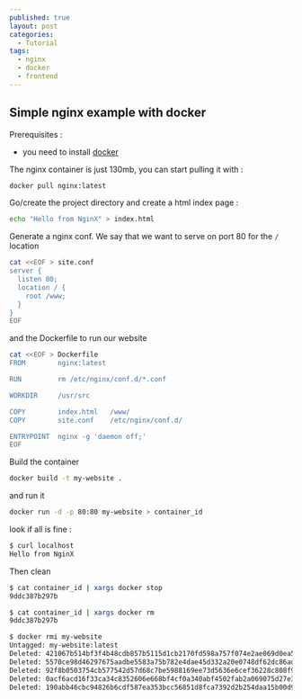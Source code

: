 ```yaml
---
published: true
layout: post
categories: 
  - Tutorial
tags: 
  - nginx
  - docker
  - frontend
---
```


## Simple nginx example with docker
Prerequisites :
- you need to install [docker](https://github.com/tdeheurles/docs/blob/master/docker)


The nginx container is just 130mb, you can start pulling it with :
```bash
docker pull nginx:latest
```

Go/create the project directory and create a html index page :
```bash
echo "Hello from NginX" > index.html
```

Generate a nginx conf. We say that we want to serve on port 80 for the `/` location
```bash
cat <<EOF > site.conf
server {
  listen 80;
  location / {
    root /www;
  }
}
EOF
```

and the Dockerfile to run our website
```bash
cat <<EOF > Dockerfile
FROM        nginx:latest

RUN         rm /etc/nginx/conf.d/*.conf

WORKDIR     /usr/src

COPY        index.html   /www/
COPY        site.conf    /etc/nginx/conf.d/

ENTRYPOINT  nginx -g 'daemon off;'
EOF
```


Build the container
```bash
docker build -t my-website .
```


and run it
```bash
docker run -d -p 80:80 my-website > container_id
```


look if all is fine :
```bash
$ curl localhost
Hello from NginX
```

Then clean
```bash
$ cat container_id | xargs docker stop
9ddc387b297b
```
```bash
$ cat container_id | xargs docker rm
9ddc387b297b
```
```bash
$ docker rmi my-website
Untagged: my-website:latest
Deleted: 421067b514bf3f4b48cdb857b5115d1cb2170fd598a757f074e2ae069d0ea5bf
Deleted: 5570ce98d46297675aadbe5583a75b782e4dae45d332a20e0748df62dc86ad12
Deleted: 92f8b0503754cb577542d57d68c7be5988169ee73d5636e6cef36228c808f981
Deleted: 0acf6acd16f33ca34c8352606e668bf4cf0a340abf4502fab2a069075d27e389
Deleted: 190abb46cbc94826b6cdf587ea353bcc56851d8fca7392d2b254daa15b00d9dd
```
